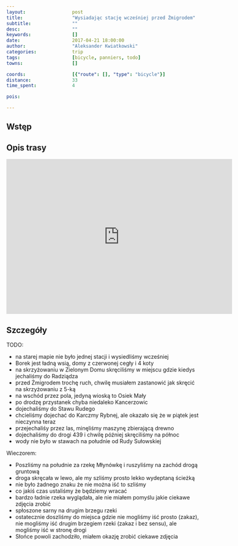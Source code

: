 ```yaml
---
layout:                 post
title:                  "Wysiadając stację wcześniej przed Żmigrodem"
subtitle:               ""
desc:                   ""
keywords:               []
date:                   2017-04-21 18:00:00
author:                 "Aleksander Kwiatkowski"
categories:             trip
tags:                   [bicycle, panniers, todo]
towns:                  []

coords:                 [{"route": [], "type": "bicycle"}]
distance:               33
time_spent:             4

pois:

---
```



Wstęp
-----

Opis trasy
----------

<iframe height='405' width='590' frameborder='0' allowtransparency='true' scrolling='no' src='https://www.strava.com/activities/951614570/embed/975f630fc7c9c0831030d160ecfba90f129b4286'></iframe>

Szczegóły
---------

TODO:

* na starej mapie nie było jednej stacji i wysiedliśmy wcześniej
* Borek jest ładną wsią, domy z czerwonej cegły i 4 koty
* na skrzyżowaniu w Zielonym Domu skręciliśmy w miejscu gdzie kiedys jechaliśmy do Radziądza
* przed Żmigrodem trochę ruch, chwilę musiałem zastanowić jak skręcić na skrzyżowaniu z 5-ką
* na wschód przez pola, jedyną wioską to Osiek Mały
* po drodzę przystanek chyba niedaleko Kancerzowic
* dojechaliśmy do Stawu Rudego
* chcieliśmy dojechać do Karczmy Rybnej, ale okazało się że w piątek jest nieczynna teraz
* przejechaliśy przez las, minęliśmy maszynę zbierającą drewno
* dojechaliśmy do drogi 439 i chwilę później skręciliśmy na północ
* wody nie było w stawach na południe od Rudy Sułowskiej

Wieczorem:

* Poszliśmy na południe za rzekę Młynówkę i ruszyliśmy na zachód drogą gruntową
* droga skręcała w lewo, ale my szliśmy prosto lekko wydeptaną ścieżką
* nie było żadnego znaku że nie można iść to szliśmy
* co jakiś czas ustaliśmy że będziemy wracać
* bardzo ładnie rzeka wyglądała, ale nie miałem pomyślu jakie ciekawe zdjęcia zrobić
* spłoszone sarny na drugim brzegu rzeki
* ostatecznie doszliśmy do miejsca gdzie nie mogliśmy iść prosto (zakaz), nie mogliśmy
  iść drugim brzegiem rzeki (zakaz i bez sensu), ale mogliśmy iść w stronę drogi
* Słońce powoli zachodziło, miałem okazję zrobić ciekawe zdjęcia

